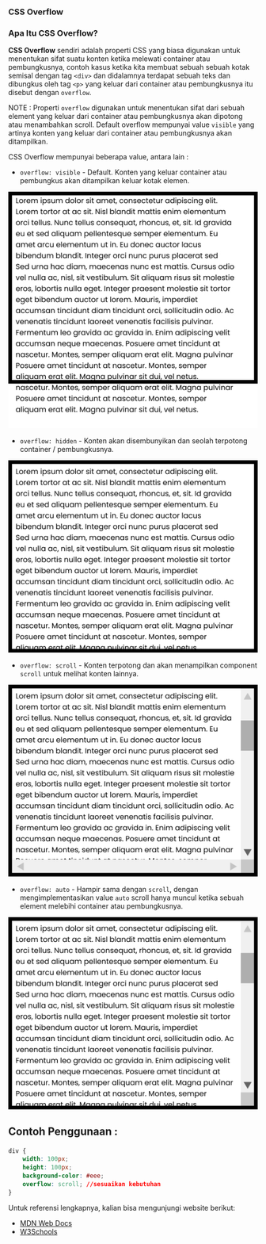 ### CSS Overflow

### Apa Itu CSS Overflow?

**CSS Overflow** sendiri adalah properti CSS yang biasa digunakan untuk menentukan sifat suatu konten ketika melewati container atau pembungkusnya, contoh kasus ketika kita membuat sebuah sebuah kotak semisal dengan tag `<div>` dan didalamnya terdapat sebuah teks dan dibungkus oleh tag `<p>` yang keluar dari container atau pembungkusnya itu disebut dengan `overflow`.

NOTE : Properti `overflow` digunakan untuk menentukan sifat dari sebuah element yang keluar dari container atau pembungkusnya akan dipotong atau menambahkan scroll. Default overflow mempunyai value `visible` yang artinya konten yang keluar dari container atau pembungkusnya akan ditampilkan.

CSS Overflow mempunyai beberapa value, antara lain :

- `overflow: visible` - Default. Konten yang keluar container atau pembungkus akan ditampilkan keluar kotak elemen.

![CSS Overflow](visible.jpg)

- `overflow: hidden` - Konten akan disembunyikan dan seolah terpotong container / pembungkusnya.

![CSS Overflow](hidden.png)

- `overflow: scroll` - Konten terpotong dan akan menampilkan component `scroll` untuk melihat konten lainnya.

![CSS Overflow](scroll.png)

- `overflow: auto` - Hampir sama dengan `scroll`, dengan mengimplementasikan value `auto` scroll hanya muncul ketika sebuah element melebihi container atau pembungkusnya.

![CSS Overflow](auto.png)

## Contoh Penggunaan :

```css
div {
	width: 100px;
	height: 100px;
	background-color: #eee;
	overflow: scroll; //sesuaikan kebutuhan
}
```

Untuk referensi lengkapnya, kalian bisa mengunjungi website berikut:

- [MDN Web Docs](https://developer.mozilla.org/en-US/docs/Web/CSS/CSS_Overflow)
- [W3Schools](https://www.w3schools.com/css/css_overflow.asp)
